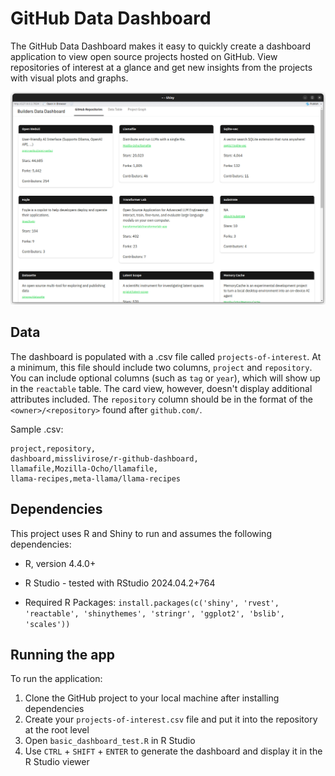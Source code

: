 # GitHub Data Dashboard

The GitHub Data Dashboard makes it easy to quickly create a dashboard application to view open source projects hosted on GitHub. View repositories of interest at a glance and get new insights from the projects with visual plots and graphs.

![A preview of the dashboard, showing selected metrics from an assortment of GitHub projects](img/preview)

## Data

The dashboard is populated with a .csv file called `projects-of-interest`. At a minimum, this file should include two columns, `project` and `repository`. You can include optional columns (such as `tag` or `year`), which will show up in the `reactable` table. The card view, however, doesn't display additional attributes included. The `repository` column should be in the format of the `<owner>/<repository>` found after `github.com/`.

Sample .csv:

```         
project,repository,
dashboard,misslivirose/r-github-dashboard,
llamafile,Mozilla-Ocho/llamafile,
llama-recipes,meta-llama/llama-recipes
```

## Dependencies

This project uses R and Shiny to run and assumes the following dependencies:

-   R, version 4.4.0+

-   R Studio - tested with RStudio 2024.04.2+764

-   Required R Packages: `install.packages(c('shiny', 'rvest', 'reactable', 'shinythemes', 'stringr', 'ggplot2', 'bslib', 'scales'))`

## Running the app

To run the application:

1.  Clone the GitHub project to your local machine after installing dependencies
2.  Create your `projects-of-interest.csv` file and put it into the repository at the root level
3.  Open `basic_dashboard_test.R` in R Studio
4.  Use `CTRL` + `SHIFT` + `ENTER` to generate the dashboard and display it in the R Studio viewer
